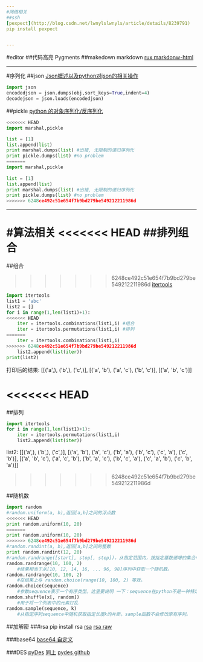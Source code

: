 ```yaml
---
#网络相关
##ssh
[pexpect](http://blog.csdn.net/lwnylslwnyls/article/details/8239791)
pip install pexpect


---
```

#editor
##代码高亮
Pygments
##makedown
markdown
[rux markdonw-html](https://github.com/hit9/rux)


---
#序列化
##json
[Json概述以及python对json的相关操作](http://www.cnblogs.com/coser/archive/2011/12/14/2287739.html)
```python
import json
encodedjson = json.dumps(obj,sort_keys=True,indent=4)
decodejson = json.loads(encodedjson)
```
##pickle
[python 的对象序列化/反序列化](http://san-yun.iteye.com/blog/1562883)
```python
<<<<<<< HEAD
import marshal,pickle

list = [1]
list.append(list)
print marshal.dumps(list) #出错, 无限制的递归序列化
print pickle.dumps(list) #no problem
=======
import marshal,pickle  
  
list = [1]  
list.append(list)  
print marshal.dumps(list) #出错, 无限制的递归序列化  
print pickle.dumps(list) #no problem  
>>>>>>> 6248ce492c51e654f7b9bd279be549212211986d

```




---
#算法相关
<<<<<<< HEAD
##排列组合
=======
##组合
>>>>>>> 6248ce492c51e654f7b9bd279be549212211986d
[itertools](https://docs.python.org/2/library/itertools.html?highlight=itertools.permutations#itertools.permutations)
```python
import itertools
list1 = 'abc'
list2 = []
for i in range(1,len(list1)+1):
<<<<<<< HEAD
    iter = itertools.combinations(list1,i) #组合
    iter = itertools.permutations(list1,i) #排列
=======
    iter = itertools.combinations(list1,i)
>>>>>>> 6248ce492c51e654f7b9bd279be549212211986d
    list2.append(list(iter))
print(list2)
```
打印后的结果:
[[('a',), ('b',), ('c',)], [('a', 'b'), ('a', 'c'), ('b', 'c')], [('a', 'b', 'c')]]

<<<<<<< HEAD
=======
##排列
```python
import itertools
for i in range(1,len(list1)+1):
    iter = itertools.permutations(list1,i)
    list2.append(list(iter))
```
list2: 
[[('a',), ('b',), ('c',)], [('a', 'b'), ('a', 'c'), ('b', 'a'), ('b', 'c'), ('c', 'a'), ('c', 'b')], [('a', 'b', 'c'), ('a', 'c', 'b'), ('b', 'a', 'c'), ('b', 'c', 'a'), ('c', 'a', 'b'), ('c', 'b', 'a')]]
>>>>>>> 6248ce492c51e654f7b9bd279be549212211986d

##随机数
```python
import random
#random.uniform(a, b),返回[a,b]之间的浮点数
<<<<<<< HEAD
print random.uniform(10, 20)
=======
print random.uniform(10, 20)     
>>>>>>> 6248ce492c51e654f7b9bd279be549212211986d
#random.randint(a, b),返回[a,b]之间的整数
print random.randint(12, 20)
#random.randrange([start], stop[, step])，从指定范围内，按指定基数递增的集合中 获取一个随机数
random.randrange(10, 100, 2)
    #结果相当于从[10, 12, 14, 16, ... 96, 98]序列中获取一个随机数。
random.randrange(10, 100, 2)
    #在结果上与 random.choice(range(10, 100, 2) 等效。
random.choice(sequence)
    #参数sequence表示一个有序类型。这里要说明 一下：sequence在python不是一种特定的类型，而是泛指一系列的类型。list, tuple, 字符串都属于sequence。
random.shuffle(x[, random])
    #用于将一个列表中的元素打乱
random.sample(sequence, k)
    #从指定序列sequence中随机获取指定长度k的片断。sample函数不会修改原有序列。
```

##加解密
###rsa
pip install rsa
[rsa](http://www.360doc.com/content/14/1205/21/14009801_430694237.shtml)
[rsa raw](https://github.com/Jackeriss/RSA)

###base64
[base64 自定义](http://book.51cto.com/art/201405/440070.htm)

###DES
[pyDes](http://www.cnblogs.com/txw1958/archive/2012/07/20/python-des-3des.html)
[同上](http://my.oschina.net/liupengs/blog/124230)
[pydes github](https://github.com/toddw-as/pyDes)










